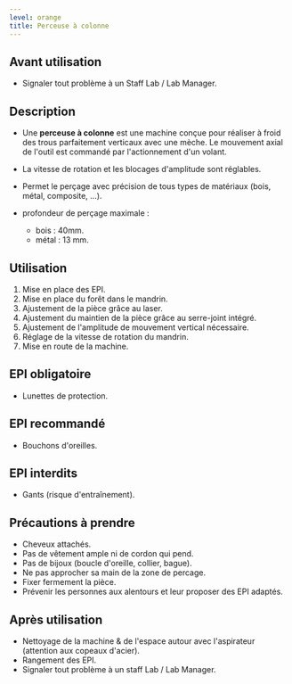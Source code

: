 ```yaml
---
level: orange
title: Perceuse à colonne
---
```


## Avant utilisation

- Signaler tout problème à un Staff Lab / Lab Manager.

## Description

- Une **perceuse à colonne** est une machine conçue pour réaliser à froid des trous parfaitement verticaux avec une mèche.
  Le mouvement axial de l'outil est commandé par l'actionnement d'un volant.
- La vitesse de rotation et les blocages d'amplitude sont réglables.

- Permet le perçage avec précision de tous types de matériaux (bois, métal, composite, ...).
- profondeur de perçage maximale :
  - bois : 40mm.
  - métal : 13 mm.

## Utilisation

1) Mise en place des EPI.
2) Mise en place du forêt dans le mandrin.
3) Ajustement de la pièce grâce au laser.
4) Ajustement du maintien de la pièce grâce au serre-joint intégré.
5) Ajustement de l'amplitude de mouvement vertical nécessaire.
6) Réglage de la vitesse de rotation du mandrin.
7) Mise en route de la machine.

## EPI obligatoire

- Lunettes de protection.

## EPI recommandé

- Bouchons d'oreilles.

## EPI interdits

- Gants (risque d'entraînement).

## Précautions à prendre

- Cheveux attachés.
- Pas de vêtement ample ni de cordon qui pend.
- Pas de bijoux (boucle d'oreille, collier, bague).
- Ne pas approcher sa main de la zone de percage.
- Fixer fermement la pièce.
- Prévenir les personnes aux alentours et leur proposer des EPI adaptés.

## Après utilisation

- Nettoyage de la machine & de l'espace autour avec l'aspirateur (attention aux copeaux d'acier).
- Rangement des EPI.
- Signaler tout problème à un staff Lab / Lab Manager.
